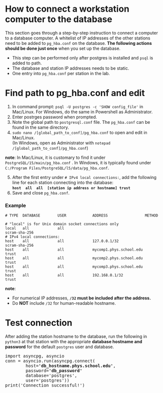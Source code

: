 # How to connect a workstation computer to the database
This section goes through a step-by-step instruction to connect a computer to a database computer. 
A whitelist of IP addresses of the other stations need to be added to ```pg_hba.conf``` on the database.
**The following actions should be done just once** when you set up the database. 

- This step can be performed only after postgres is installed and ```psql``` is added to path.
- The database and station IP addresses needs to be static.
- One entry into ```pg_hba.conf``` per station in the lab.

# Find path to pg_hba.conf and edit
1. In command prompt: `psql -U postgres -c 'SHOW config_file'` in Mac/Linux. For Windows, do the same in Powershell as Administrator.
2. Enter postrges password when prompted.
3. Note the global path to `postgresql.conf` file. The `pg_hba.conf` can be found in the same directory. 
4. `sudo nano /[global_path_to_conf]/pg_hba.conf` to open and edit in Mac/Linux. <br />
(In Windows, open as Administrator with `notepad /[global_path_to_conf]/pg_hba.conf`)                                                                                                                                   

**note**:
In Mac/Linux, it is customary to find it under ```PostgreSQL/15/main/pg_hba.conf``` . In Windows, it is typically found under ```C:/Program Files/PostgreSQL/l5/data/pg_hba.conf```.

5. After the first entry under ```# IPv4 local connections:```, add the following line for each station connecting into the database: <br />
 **```host  all  all  [station ip address or hostname] trust```**
6. Save and close `pg_hba.conf`.

### Example
```
# TYPE  DATABASE        USER            ADDRESS                 METHOD

# "local" is for Unix domain socket connections only
local   all             all                                         scram-sha-256
# IPv4 local connections:
host    all             all             127.0.0.1/32                scram-sha-256
host    all             all             mycomp1.phys.school.edu     trust
host    all             all             mycomp2.phys.school.edu     trust
host    all             all             mycomp3.phys.school.edu     trust
host    all             all             192.168.0.1/32              trust
```

**note**:
- For numerical IP addresses, **`/32` must be included after the address.**
- Do **NOT** include `/32` for human-readable hostname.
	
# Test connection
After adding the station hostname to the database, run the following in `python3` at that station with the appropriate **database hostname and password** for the default `postgres` user and database.
<pre>
import asyncpg, asyncio
conn = asyncio.run(asyncpg.connect(
        host=<b>'db_hostname.phys.school.edu'</b>,
        password=<b>'db_password'</b>
        database='postgres',
        user='postgres'))
print('Connection successful!')
</pre>
